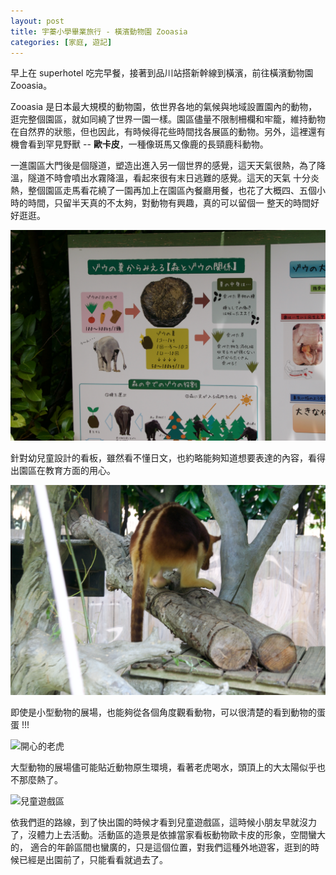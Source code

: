 ```yaml
---
layout: post
title: 宇蓁小學畢業旅行 - 橫濱動物園 Zooasia
categories: [家庭, 遊記]
---
```


早上在 superhotel 吃完早餐，接著到品川站搭新幹線到橫濱，前往橫濱動物園 Zooasia。

Zooasia 是日本最大規模的動物園，依世界各地的氣候與地域設置園內的動物，逛完整個園區，就如同繞了世界一園一樣。園區儘量不限制柵欄和牢籠，維持動物
在自然界的狀態，但也因此，有時候得花些時間找各展區的動物。另外，這裡還有機會看到罕見野獸 -- **歐卡皮**，一種像斑馬又像鹿的長頸鹿科動物。
 
一進園區大門後是個隧道，塑造出進入另一個世界的感覺，這天天氣很熱，為了降溫，隧道不時會噴出水霧降溫，看起來很有末日逃難的感覺。這天的天氣
十分炎熱，整個園區走馬看花繞了一園再加上在園區內餐廳用餐，也花了大概四、五個小時的時間，只留半天真的不太夠，對動物有興趣，真的可以留個一
整天的時間好好逛逛。

![解說看板](/assets/2017-07/2017-07-16-zooasia-kanban.png)

針對幼兒童設計的看板，雖然看不懂日文，也約略能夠知道想要表達的內容，看得出園區在教育方面的用心。

![蛋蛋](/assets/2017-07/2017-07-16-zooasia-testicles.png)

即使是小型動物的展場，也能夠從各個角度觀看動物，可以很清楚的看到動物的蛋蛋 !!!

![開心的老虎](/assets/2017-07/2017-07-16-zooasia-tiger.png)

大型動物的展場儘可能貼近動物原生環境，看著老虎喝水，頭頂上的大太陽似乎也不那麼熱了。

![兒童遊戲區](/assets/2017-07/2017-07-16-zooasia-playground.png)

依我們逛的路線，到了快出園的時候才看到兒童遊戲區，這時候小朋友早就沒力了，沒體力上去活動。活動區的造景是依據當家看板動物歐卡皮的形象，空間蠻大的，
適合的年齡區間也蠻廣的，只是這個位置，對我們這種外地遊客，逛到的時候已經是出園前了，只能看看就過去了。